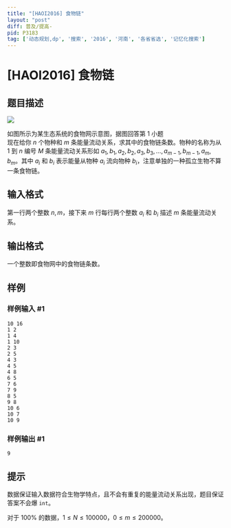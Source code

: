 ```yaml
---
title: "[HAOI2016] 食物链"
layout: "post"
diff: 普及/提高-
pid: P3183
tag: ['动态规划,dp', '搜索', '2016', '河南', '各省省选', '记忆化搜索']
---
```

# [HAOI2016] 食物链
## 题目描述

 ![](https://cdn.luogu.com.cn/upload/pic/13153.png) 

如图所示为某生态系统的食物网示意图，据图回答第 1 小题  
现在给你 $n$ 个物种和 $m$ 条能量流动关系，求其中的食物链条数。物种的名称为从 $1$ 到 $n$ 编号 $M$ 条能量流动关系形如 $a_1,b_1,a_2,b_2,a_3,b_3,\ldots,a_{m-1},b_{m-1},a_m,b_m$。其中 $a_i$ 和 $b_i$ 表示能量从物种 $a_i$ 流向物种 $b_i$，注意单独的一种孤立生物不算一条食物链。

## 输入格式

第一行两个整数 $n, m$，接下来 $m$ 行每行两个整数 $a_i$ 和 $b_i$ 描述 $m$ 条能量流动关系。
## 输出格式

一个整数即食物网中的食物链条数。
## 样例

### 样例输入 #1
```
10 16
1 2
1 4
1 10
2 3
2 5
4 3
4 5
4 8
6 5
7 6
7 9
8 5
9 8
10 6
10 7
10 9
```
### 样例输出 #1
```
9
```
## 提示

数据保证输入数据符合生物学特点，且不会有重复的能量流动关系出现，题目保证答案不会爆 `int`。

对于 $100 \%$ 的数据，$1 \leq N \leq 100000$，$0 \leq m \leq 200000$。
